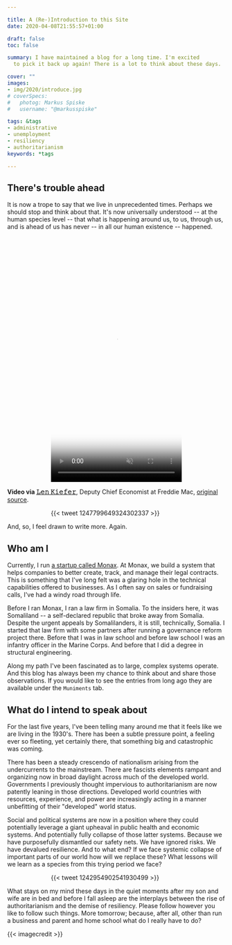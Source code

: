 ```yaml
---

title: A (Re-)Introduction to this Site
date: 2020-04-08T21:55:57+01:00

draft: false
toc: false

summary: I have maintained a blog for a long time. I'm excited
  to pick it back up again! There is a lot to think about these days.

cover: "" 
images: 
- img/2020/introduce.jpg
# coverSpecs:
#   photog: Markus Spiske
#   username: "@markusspiske"

tags: &tags
- administrative
- unemployment
- resiliency
- authoritarianism
keywords: *tags

---
```


## There's trouble ahead

It is now a trope to say that we live in unprecedented times. Perhaps we should stop and think about that. It's now universally understood -- at the human species level -- that what is happening around us, to us, through us, and is ahead of us has never -- in all our human existence -- happened. 

<video autoplay loop muted width="566" height="566" style="margin-left:20%;max-width:60%;" preload="auto" playsinline="true" poster="https://pbs.twimg.com/tweet_video_thumb/EUmf-d-WsAATSpi.jpg" src="https://video.twimg.com/tweet_video/EUmf-d-WsAATSpi.mp4" type="video/mp4"></video> 

**Video via [𝙻𝚎𝚗 𝙺𝚒𝚎𝚏𝚎𝚛](https://twitter.com/lenkiefer)**, Deputy Chief Economist at Freddie Mac, [original source](https://twitter.com/lenkiefer/status/1245702858449784832).

<div style="margin-left:20%;max-width:60%;">{{< tweet 1247799649324302337 >}}</div>

And, so, I feel drawn to write more. Again.

## Who am I

Currently, I run [a startup called Monax](https://monax.io). At Monax, we build a system that helps companies to better create, track, and manage their legal contracts. This is something that I've long felt was a glaring hole in the technical capabilities offered to businesses. As I often say on sales or fundraising calls, I've had a windy road through life. 

Before I ran Monax, I ran a law firm in Somalia. To the insiders here, it was Somaliland -- a self-declared republic that broke away from Somalia. Despite the urgent appeals by Somalilanders, it is still, technically, Somalia. I started that law firm with some partners after running a governance reform project there. Before that I was in law school and before law school I was an infantry officer in the Marine Corps. And before that I did a degree in structural engineering. 

Along my path I've been fascinated as to large, complex systems operate. And this blog has always been my chance to think about and share those observations. If you would like to see the entries from long ago they are available under the `Muniments` tab. 

## What do I intend to speak about

For the last five years, I've been telling many around me that it feels like we are living in the 1930's. There has been a subtle pressure point, a feeling ever so fleeting, yet certainly there, that something big and catastrophic was coming. 

There has been a steady crescendo of nationalism arising from the undercurrents to the mainstream. There are fascists elements rampant and organizing now in broad daylight across much of the developed world. Governments I previously thought impervious to authoritarianism are now patently leaning in those directions. Developed world countries with resources, experience, and power are increasingly acting in a manner unbefitting of their "developed" world status.

Social and political systems are now in a position where they could potentially leverage a giant upheaval in public health and economic systems. And potentially fully collapse of those latter systems. Because we have purposefully dismantled our safety nets. We have ignored risks. We have devalued resilience. And to what end? If we face systemic collapse of important parts of our world how will we replace these? What lessons will we learn as a species from this trying period we face?

<div style="margin-left:20%;max-width:60%;">{{< tweet 1242954902541930499 >}}</div>

What stays on my mind these days in the quiet moments after my son and wife are in bed and before I fall asleep are the interplays between the rise of authoritarianism and the demise of resiliency. Please follow however you like to follow such things. More tomorrow; because, after all, other than run a business and parent and home school what do I really have to do?

{{< imagecredit >}}